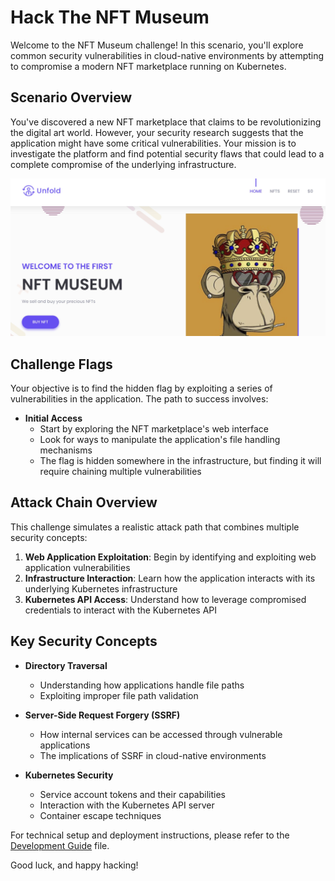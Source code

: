 # Hack The NFT Museum

Welcome to the NFT Museum challenge! In this scenario, you'll explore common security vulnerabilities in cloud-native environments by attempting to compromise a modern NFT marketplace running on Kubernetes.

## Scenario Overview

You've discovered a new NFT marketplace that claims to be revolutionizing the digital art world. However, your security research suggests that the application might have some critical vulnerabilities. Your mission is to investigate the platform and find potential security flaws that could lead to a complete compromise of the underlying infrastructure.

![NFT Museum Store](./docs/images/nft-store.jpg)

## Challenge Flags

Your objective is to find the hidden flag by exploiting a series of vulnerabilities in the application. The path to success involves:

* **Initial Access**
  * Start by exploring the NFT marketplace's web interface
  * Look for ways to manipulate the application's file handling mechanisms
  * The flag is hidden somewhere in the infrastructure, but finding it will require chaining multiple vulnerabilities

## Attack Chain Overview

This challenge simulates a realistic attack path that combines multiple security concepts:

1. **Web Application Exploitation**: Begin by identifying and exploiting web application vulnerabilities
2. **Infrastructure Interaction**: Learn how the application interacts with its underlying Kubernetes infrastructure
3. **Kubernetes API Access**: Understand how to leverage compromised credentials to interact with the Kubernetes API

## Key Security Concepts

* **Directory Traversal**
  * Understanding how applications handle file paths
  * Exploiting improper file path validation

* **Server-Side Request Forgery (SSRF)**
  * How internal services can be accessed through vulnerable applications
  * The implications of SSRF in cloud-native environments

* **Kubernetes Security**
  * Service account tokens and their capabilities
  * Interaction with the Kubernetes API server
  * Container escape techniques

For technical setup and deployment instructions, please refer to the [Development Guide](./code/README.md) file.

Good luck, and happy hacking!
